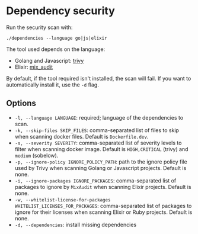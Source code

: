# Dependency security

Run the security scan with:

```
./dependencies --language go|js|elixir
```

The tool used depends on the language:
- Golang and Javascript: [trivy](https://github.com/aquasecurity/trivy)
- Elixir: [mix_audit](https://github.com/mirego/mix_audit)

By default, if the tool required isn't installed, the scan will fail. If you want to automatically install it, use the `-d` flag.

## Options

- `-l, --language LANGUAGE`: required; language of the dependencies to scan.
- `-k, --skip-files SKIP_FILES`: comma-separated list of files to skip when scanning docker files. Default is `Dockerfile.dev`.
- `-s, --severity SEVERITY`: comma-separated list of severity levels to filter when scanning docker image. Default is `HIGH,CRITICAL` (trivy) and `medium` (sobelow).
- `-p, --ignore-policy IGNORE_POLICY_PATH`: path to the ignore policy file used by Trivy when scanning Golang or Javascript projects. Default is none.
- `-i, --ignore-packages IGNORE_PACKAGES`: comma-separated list of packages to ignore by `MixAudit` when scanning Elixir projects. Default is none.
- `-w, --whitelist-license-for-packages WHITELIST_LICENSES_FOR_PACKAGES`: comma-separated list of packages to ignore for their licenses when scanning Elixir or Ruby projects. Default is none.
- `-d, --dependencies`: install missing dependencies
